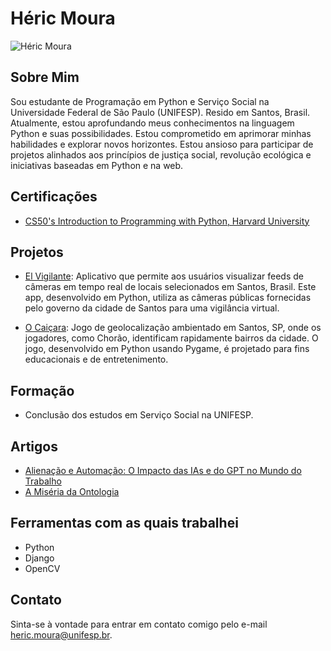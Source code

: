 # Héric Moura

![Héric Moura](heric.png)

## Sobre Mim

Sou estudante de Programação em Python e Serviço Social na Universidade Federal de São Paulo (UNIFESP). Resido em Santos, Brasil. Atualmente, estou aprofundando meus conhecimentos na linguagem Python e suas possibilidades. Estou comprometido em aprimorar minhas habilidades e explorar novos horizontes. Estou ansioso para participar de projetos alinhados aos princípios de justiça social, revolução ecológica e iniciativas baseadas em Python e na web.

## Certificações

- [CS50's Introduction to Programming with Python, Harvard University](https://cs50.harvard.edu/certificates/9537dc35-e94f-4415-b755-8ccbf17f4540)

## Projetos

- [El Vigilante](https://github.com/hericmr/El-Vigilante): Aplicativo que permite aos usuários visualizar feeds de câmeras em tempo real de locais selecionados em Santos, Brasil. Este app, desenvolvido em Python, utiliza as câmeras públicas fornecidas pelo governo da cidade de Santos para uma vigilância virtual.

- [O Caiçara](https://github.com/hericmr/ocaicara): Jogo de geolocalização ambientado em Santos, SP, onde os jogadores, como Chorão, identificam rapidamente bairros da cidade. O jogo, desenvolvido em Python usando Pygame, é projetado para fins educacionais e de entretenimento.

## Formação

- Conclusão dos estudos em Serviço Social na UNIFESP.

## Artigos

- [Alienação e Automação: O Impacto das IAs e do GPT no Mundo do Trabalho](https://contrapoder.net/artigo/alienacao-e-automatizacao-o-impacto-das-ias-e-do-gpt-no-mundo-do-trabalho/)
- [A Miséria da Ontologia](https://hericmr.github.io/miseria_da_ontologia/)

## Ferramentas com as quais trabalhei

- Python
- Django
- OpenCV

## Contato

 Sinta-se à vontade para entrar em contato comigo pelo e-mail [heric.moura@unifesp.br](mailto:heric.moura@unifesp.br).
